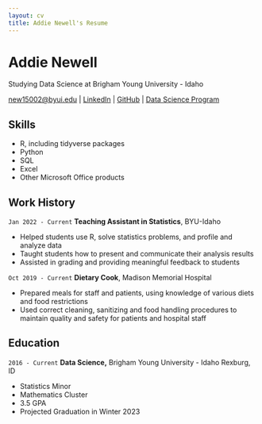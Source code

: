 ```yaml
---
layout: cv
title: Addie Newell's Resume
---
```

# Addie Newell
Studying Data Science at Brigham Young University - Idaho

<div id="webaddress">
<a href="new15002@byui.edu">new15002@byui.edu</a>
| <a href="https://www.linkedin.com/groups/13537407/">LinkedIn</a>
| <a href="https://github.com/addien1">GitHub</a>
| <a href="https://byuidatascience.github.io/development.html">Data Science Program</a>
</div>

<!-- https://www.monique.tech/the-art-of-markdown -->

## Skills

- R, including tidyverse packages
- Python
- SQL
- Excel
- Other Microsoft Office products


## Work History

`Jan 2022 - Current`
__Teaching Assistant in Statistics__, BYU-Idaho
- Helped students use R, solve statistics problems, and profile and analyze data
- Taught students how to present and communicate their analysis results
- Assisted in grading and providing meaningful feedback to students


`Oct 2019 - Current`
__Dietary Cook__, Madison Memorial Hospital
- Prepared meals for staff and patients, using knowledge of various diets and food restrictions
- Used correct cleaning, sanitizing and food handling procedures to maintain quality and safety for patients and hospital staff


## Education

`2016 - Current`
__Data Science,__ Brigham Young University - Idaho
Rexburg, ID
- Statistics Minor
- Mathematics Cluster
- 3.5 GPA
- Projected Graduation in Winter 2023


<!-- ### Footer

Last updated: May 2013 -->


